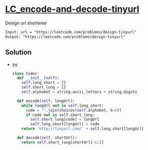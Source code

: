 # [LC_encode-and-decode-tinyurl](https://leetcode.com/problems/encode-and-decode-tinyurl)

Design url shortener

```txt
Input: url = "https://leetcode.com/problems/design-tinyurl"
Output: "https://leetcode.com/problems/design-tinyurl"
```

## Solution

* py

  ```py
  class Codec:
    def __init__(self):
      self.long_short = {}
      self.short_long = {}
      self.alphabet = string.ascii_letters + string.digits

    def encode(self, longUrl):
      while longUrl not in self.long_short:
        code = "".join(choices(self.alphabet, k=6))
        if code not in self.short_long:
          self.short_long[code] = longUrl
          self.long_short[longUrl] = code
      return 'http://tinyurl.com/' + self.long_short[longUrl]

    def decode(self, shortUrl):
      return self.short_long[shortUrl[-6:]]
  ```
